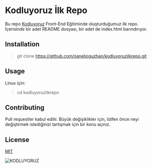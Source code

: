 # Kodluyoruz İlk Repo
Bu repo [Kodluyoruz](www.kodluyoruz.org) Front-End Eğitiminde oluşturduğumuz ilk repo. İçerisinde bir adet README dosyası, bir adet de index.html barındırıyor.

## Installation

> git clone https://github.com/nanelioguzhan/kodluyoruzilkrepo.git


## Usage
Linux için:
> cd kodluyoruzilkrepo


## Contributing

Pull requestler kabul edilir. Büyük değişiklikler için, lütfen önce neyi değiştirmek istediğinizi tartışmak için bir konu açınız.

## License

[MIT](https://opensource.org/licenses/MIT)

![KODLUYORUZ](https://www.google.com/url?sa=i&url=https%3A%2F%2Fgithub.com%2FKodluyoruz&psig=AOvVaw2Jc-os_0afGq0o4VbIBSft&ust=1650970321389000&source=images&cd=vfe&ved=0CAwQjRxqFwoTCJi31e6Fr_cCFQAAAAAdAAAAABAD)